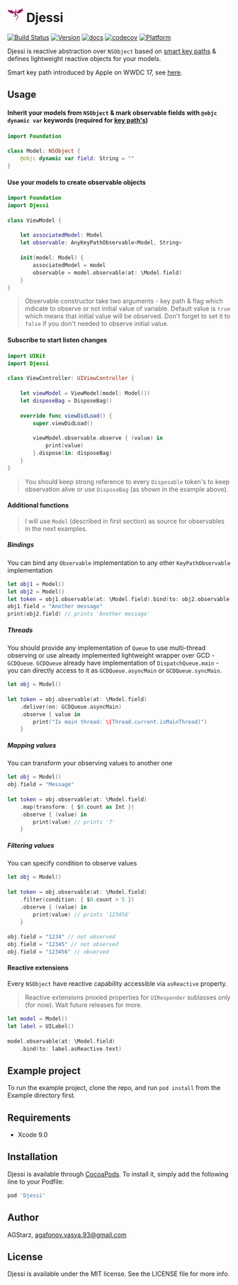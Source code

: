 <img src="Assets/djessi.png" width="36" height="36"> Djessi
======

[![Build Status](https://travis-ci.org/AGStarz/Djessi.svg?branch=master)](https://travis-ci.org/AGStarz/Djessi)
[![Version](https://img.shields.io/cocoapods/v/Djessi.svg?style=flat)](http://cocoapods.org/pods/Djessi)
[![docs](https://cdn.rawgit.com/AGStarz/Djessi/master/Example/docs/badge.svg)](https://cdn.rawgit.com/AGStarz/Djessi/master/Example/docs/index.html)
[![codecov](https://codecov.io/gh/AGStarz/Djessi/branch/master/graph/badge.svg)](https://codecov.io/gh/AGStarz/Djessi)
[![Platform](https://img.shields.io/cocoapods/p/Djessi.svg?style=flat)](http://cocoapods.org/pods/Djessi)

Djessi is reactive abstraction over `NSObject` based on [smart key paths](https://github.com/apple/swift-evolution/blob/master/proposals/0161-key-paths.md) & defines lightweight reactive objects for your models.

Smart key path introduced by Apple on WWDC 17, see [here](https://developer.apple.com/videos/play/wwdc2017/212/).

## Usage

#### Inherit your models from `NSObject` & mark observable fields with `@objc dynamic var` keywords (required for [key path's](https://github.com/apple/swift-evolution/blob/master/proposals/0161-key-paths.md))

```swift
import Foundation

class Model: NSObject {
    @objc dynamic var field: String = ""
}
```

#### Use your models to create observable objects

```swift
import Foundation
import Djessi

class ViewModel {

    let associatedModel: Model
    let observable: AnyKeyPathObservable<Model, String>

    init(model: Model) {
        associatedModel = model
        observable = model.observable(at: \Model.field)
    }
}
```

> Observable constructor take two arguments - key path & flag which indicate to observe or not initial value of variable. Default value is `true` which means that initial value will be observed. Don't forget to set it to `false` if you don't needed to observe initial value.

#### Subscribe to start listen changes

```swift
import UIKit
import Djessi

class ViewController: UIViewController {

    let viewModel = ViewModel(model: Model())
    let disposeBag = DisposeBag()
    
    override func viewDidLoad() {
        super.viewDidLoad()
        
        viewModel.observable.observe { (value) in
            print(value)
        }.dispose(in: disposeBag)
    }
}
```

>You should keep strong reference to every `Disposable` token's to keep observation alive or use `DisposeBag` (as shown in the example above).

#### Additional functions

> I will use `Model` (described in first section) as source for observables in the next examples.

##### Bindings

You can bind any `Observable` implementation to any other `KeyPathObservable` implementation

```swift
let obj1 = Model()
let obj2 = Model()
let token = obj1.observable(at: \Model.field).bind(to: obj2.observable(at: \Model.field))
obj1.field = "Another message"
print(obj2.field) // prints 'Another message'
```

##### Threads

You should provide any implementation of `Queue` to use multi-thread observing or use already implemented lightweight wrapper over GCD - `GCDQueue`. `GCDQueue` already have implementation of `DispatchQueue.main` - you can directly access to it as `GCDQueue.asyncMain` or `GCDQueue.syncMain`.

```swift
let obj = Model()

let token = obj.observable(at: \Model.field)
    .deliver(on: GCDQueue.asyncMain)
    .observe { value in
        print("Is main thread: \(Thread.current.isMainThread)")
    }
```

##### Mapping values

You can transform your observing values to another one

```swift
let obj = Model()
obj.field = "Message"

let token = obj.observable(at: \Model.field)
    .map(transform: { $0.count as Int })
    .observe { (value) in
        print(value) // prints '7'
    }
```

##### Filtering values

You can specify condition to observe values

```swift
let obj = Model()

let token = obj.observable(at: \Model.field)
    .filter(condition: { $0.count > 5 })
    .observe { (value) in
        print(value) // prints '123456'
    }
    
obj.field = "1234" // not observed
obj.field = "12345" // not observed
obj.field = "123456" // observed
```

#### Reactive extensions

Every `NSObject` have reactive capability accessible via `asReactive` property.

> Reactive extensions proxied properties for `UIResponder` sublasses only (for now). Wait future releases for more.

```swift
let model = Model()
let label = UILabel()

model.observable(at: \Model.field)
    .bind(to: label.asReactive.text)
```

## Example project

To run the example project, clone the repo, and run `pod install` from the Example directory first.

## Requirements

* Xcode 9.0

## Installation

Djessi is available through [CocoaPods](http://cocoapods.org). To install
it, simply add the following line to your Podfile:

```ruby
pod 'Djessi'
```

## Author

AGStarz, agafonov.vasya.93@gmail.com

## License

Djessi is available under the MIT license. See the LICENSE file for more info.
